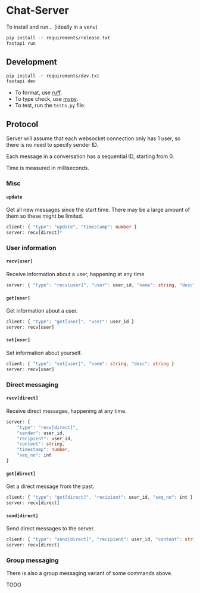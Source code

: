# Chat-Server

To install and run... (ideally in a venv)

```bash
pip install -r requirements/release.txt
fastapi run
```

## Development

```bash
pip install -r requirements/dev.txt
fastapi dev
```

- To format, use [ruff](https://github.com/astral-sh/ruff).
- To type check, use [mypy](https://github.com/python/mypy).
- To test, run the `tests.py` file.

## Protocol
Server will assume that each websocket connection only has 1 user, so there is no need to specify sender ID. 

Each message in a conversation has a sequential ID, starting from 0.

Time is measured in milliseconds.

### Misc

#### `update`
Get all new messages since the start time. There may be a large amount of them so these might be limited.

```ts
client: { "type": "update", "timestamp": number }
server: recv[direct]*
```

### User information

#### `recv[user]`
Receive information about a user, happening at any time

```ts
server: { "type": "recv[user]", "user": user_id, "name": string, "desc": string }
```

#### `get[user]`
Get information about a user.

```ts
client: { "type": "get[user]", "user": user_id }
server: recv[user]
```

#### `set[user]`
Set information about yourself.

```ts
client: { "type": "set[user]", "name": string, "desc": string }
server: recv[user]
```

### Direct messaging

#### `recv[direct]`
Receive direct messages, happening at any time.

```ts
server: {
    "type": "recv[direct]", 
    "sender": user_id, 
    "recipient": user_id, 
    "content": string, 
    "timestamp": number, 
    "seq_no": int
}
```

#### `get[direct]`
Get a direct message from the past.

```ts
client: { "type": "get[direct]", "recipient": user_id, "seq_no": int }
server: recv[direct]
```

#### `send[direct]`
Send direct messages to the server.

```ts
client: { "type": "send[direct]", "recipient": user_id, "content": string }
server: recv[direct]
```

### Group messaging
There is also a group messaging variant of some commands above.

TODO
